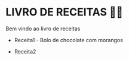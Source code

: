 # LIVRO DE RECEITAS :man_cook:

Bem vindo ao livro de receitas

- Receita1 - Bolo de chocolate com morangos 

- Receita2